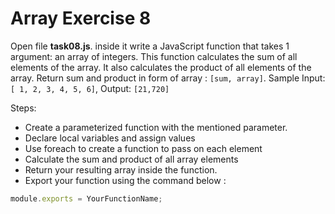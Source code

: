 # Array Exercise 8

Open file **task08.js**. inside it write a JavaScript function that takes 1 argument: an array of integers. This function calculates the sum of all elements of the array. It also calculates the product of all elements of the array.
Return sum and product in form of array : `[sum, array]`. Sample Input: `[ 1, 2, 3, 4, 5, 6]`, Output: `[21,720]`

Steps:

- Create a parameterized function with the mentioned parameter.
- Declare local variables and assign values
- Use foreach to create a function to pass on each element
- Calculate the sum and product of all array elements
- Return your resulting array inside the function.
- Export your function using the command below :

```js
module.exports = YourFunctionName;
```